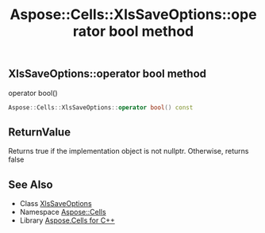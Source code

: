 ﻿---
title: Aspose::Cells::XlsSaveOptions::operator bool method
linktitle: operator bool
second_title: Aspose.Cells for C++ API Reference
description: 'Aspose::Cells::XlsSaveOptions::operator bool method. operator bool() in C++.'
type: docs
weight: 400
url: /cpp/aspose.cells/xlssaveoptions/operator_bool/
---
## XlsSaveOptions::operator bool method


operator bool()

```cpp
Aspose::Cells::XlsSaveOptions::operator bool() const
```


## ReturnValue

Returns true if the implementation object is not nullptr. Otherwise, returns false

## See Also

* Class [XlsSaveOptions](../)
* Namespace [Aspose::Cells](../../)
* Library [Aspose.Cells for C++](../../../)

